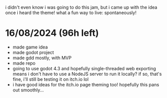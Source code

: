 i didn't even know i was going to do this jam, but i came up with the idea once i heard the theme! what a fun way to live: spontaneously!

# 16/08/2024 (96h left)
- made game idea
- made godot project
- made gdd mostly, with MVP
- made repo
- going to use godot 4.3 and hopefully single-threaded web exporting means i don't have to use a NodeJS server to run it locally? if so, that's fine, i'll still be testing it on itch.io lol
- i have good ideas for the itch.io page theming too! hopefully this pans out smoothly...
